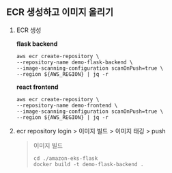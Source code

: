 ## ECR 생성하고 이미지 올리기

1. ECR 생성

   **flask backend**

   ```shell
   aws ecr create-repository \
   --repository-name demo-flask-backend \
   --image-scanning-configuration scanOnPush=true \
   --region ${AWS_REGION} | jq -r
   ```

   **react frontend**

   ```shell
   aws ecr create-repository \
   --repository-name demo-frontend \
   --image-scanning-configuration scanOnPush=true \
   --region ${AWS_REGION} | jq -r
   ```

2. ecr repository login > 이미지 빌드 > 이미지 태깅 > push

   > 이미지 빌드
   >
   > ```shell
   > cd ./amazon-eks-flask
   > docker build -t demo-flask-backend .
   > ```
